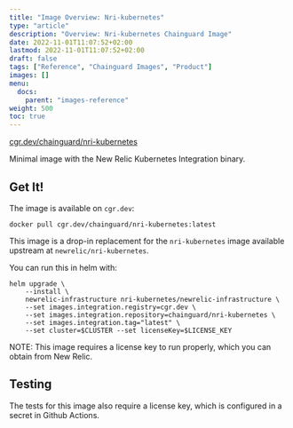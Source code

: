 ```yaml
---
title: "Image Overview: Nri-kubernetes"
type: "article"
description: "Overview: Nri-kubernetes Chainguard Image"
date: 2022-11-01T11:07:52+02:00
lastmod: 2022-11-01T11:07:52+02:00
draft: false
tags: ["Reference", "Chainguard Images", "Product"]
images: []
menu:
  docs:
    parent: "images-reference"
weight: 500
toc: true
---
```


[cgr.dev/chainguard/nri-kubernetes](https://github.com/chainguard-images/images/tree/main/images/nri-kubernetes)


Minimal image with the New Relic Kubernetes Integration binary.

## Get It!

The image is available on `cgr.dev`:

```
docker pull cgr.dev/chainguard/nri-kubernetes:latest
```

This image is a drop-in replacement for the `nri-kubernetes` image available upstream at `newrelic/nri-kubernetes`.

You can run this in helm with:

```shell
helm upgrade \
    --install \
    newrelic-infrastructure nri-kubernetes/newrelic-infrastructure \
    --set images.integration.registry=cgr.dev \
    --set images.integration.repository=chainguard/nri-kubernetes \
    --set images.integration.tag="latest" \
    --set cluster=$CLUSTER --set licenseKey=$LICENSE_KEY
```

NOTE: This image requires a license key to run properly, which you can obtain from New Relic.

## Testing

The tests for this image also require a license key, which is configured in a secret in Github Actions.
